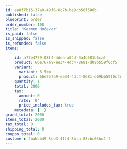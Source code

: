 ```yaml
---
id: ea0f7b15-37a0-49f6-8c7b-be9db56f586b
published: false
blueprint: order
order_number: 108
title: 'Karmen Hočevar'
is_paid: false
is_shipped: false
is_refunded: false
items:
  -
    id: a77e4779-08f4-4dea-a04d-9a4b581b6caf
    product: 66e767a9-ee34-4dc4-8681-d09bb59f0cf5
    variant:
      variant: 6.5km
      product: 66e767a9-ee34-4dc4-8681-d09bb59f0cf5
    quantity: 1
    total: 2000
    tax:
      amount: 0
      rate: '0'
      price_includes_tax: true
    metadata: {  }
grand_total: 2000
items_total: 2000
tax_total: 0
shipping_total: 0
coupon_total: 0
customer: 2babbb49-8de3-41f4-8bca-88cbc66bc1ff
---
```

